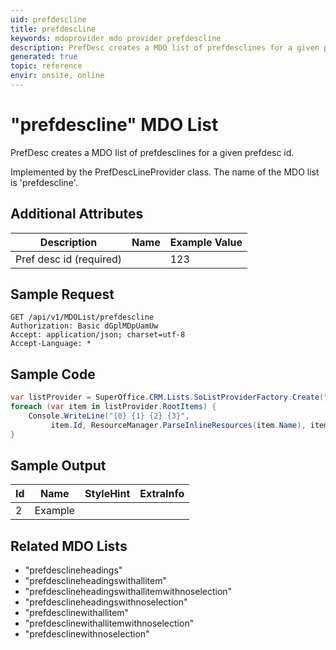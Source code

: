```yaml
---
uid: prefdescline
title: prefdescline
keywords: mdoprovider mdo provider prefdescline
description: PrefDesc creates a MDO list of prefdesclines for a given prefdesc id.
generated: true
topic: reference
envir: onsite, online
---
```


# "prefdescline" MDO List
PrefDesc creates a MDO list of prefdesclines for a given prefdesc id.



Implemented by the <see cref="T:SuperOffice.CRM.Lists.PrefDescLineProvider">PrefDescLineProvider</see> class.
The name of the MDO list is 'prefdescline'.

## Additional Attributes

| Description | Name | Example Value |
|-----|-----|------|
|Pref desc id (required)| |123|





## Sample Request

```http!
GET /api/v1/MDOList/prefdescline
Authorization: Basic dGplMDpUamUw
Accept: application/json; charset=utf-8
Accept-Language: *

```

## Sample Code
```cs
var listProvider = SuperOffice.CRM.Lists.SoListProviderFactory.Create("prefdescline", forceFlatList: true);
foreach (var item in listProvider.RootItems) {
    Console.WriteLine("{0} {1} {2} {3}", 
         item.Id, ResourceManager.ParseInlineResources(item.Name), item.StyleHint, item.ExtraInfo);
}
```

## Sample Output

|Id   | Name  |StyleHint|ExtraInfo |
| --- | ----- | ------- | -------- |
| 2 | Example | | |


## Related MDO Lists

* "prefdesclineheadings"
* "prefdesclineheadingswithallitem"
* "prefdesclineheadingswithallitemwithnoselection"
* "prefdesclineheadingswithnoselection"
* "prefdesclinewithallitem"
* "prefdesclinewithallitemwithnoselection"
* "prefdesclinewithnoselection"
